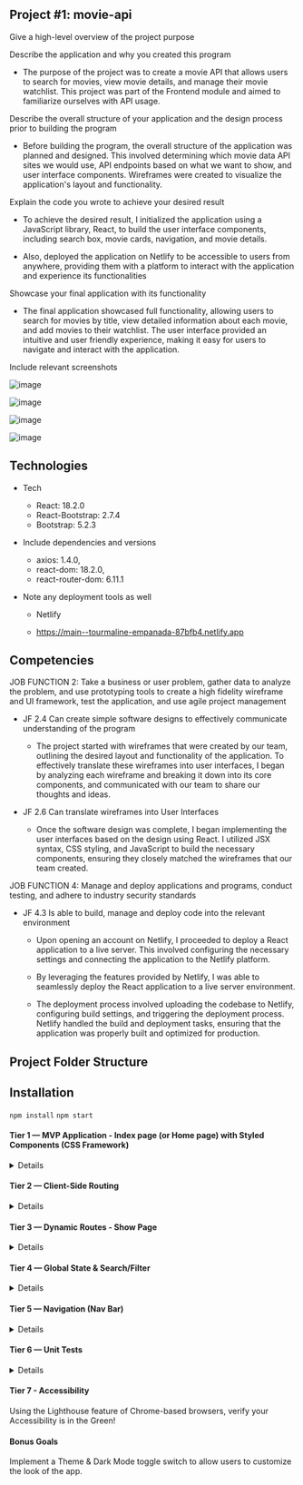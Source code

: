 ## Project #1: movie-api

Give a high-level overview of the project purpose

Describe the application and why you created this program

- The purpose of the project was to create a movie API that allows users to search for movies, view movie details, and manage their movie watchlist. This project was part of the Frontend module and aimed to familiarize ourselves with API usage.

Describe the overall structure of your application and the design process prior to building the program

- Before building the program, the overall structure of the application was planned and designed. This involved determining which movie data API sites we would use, API endpoints based on what we want to show, and user interface components. Wireframes were created to visualize the application's layout and functionality.

Explain the code you wrote to achieve your desired result

- To achieve the desired result, I initialized the application using a JavaScript library, React, to build the user interface components, including search box, movie cards, navigation, and movie details.

- Also, deployed the application on Netlify to be accessible to users from anywhere, providing them with a platform to interact with the application and experience its functionalities

Showcase your final application with its functionality

- The final application showcased full functionality, allowing users to search for movies by title, view detailed information about each movie, and add movies to their watchlist. The user interface provided an intuitive and user friendly experience, making it easy for users to navigate and interact with the application.

Include relevant screenshots

![image](https://github.com/33Ahn/vz-thrive-apprenticeship-portfolio/assets/87917443/0ff881d9-ce26-4bc2-9388-7c3ec47e706a)

![image](https://github.com/33Ahn/vz-thrive-apprenticeship-portfolio/assets/87917443/35f9774a-dade-414c-a16b-c5a0df9d3a98)

![image](https://github.com/33Ahn/vz-thrive-apprenticeship-portfolio/assets/87917443/56148aa0-b2db-42eb-845f-34a08d0882cc)

![image](https://github.com/33Ahn/vz-thrive-apprenticeship-portfolio/assets/87917443/3754c753-2ce1-4246-b32e-b2d530ffbc2a)



## Technologies

- Tech

  - React: 18.2.0
  - React-Bootstrap: 2.7.4
  - Bootstrap: 5.2.3

- Include dependencies and versions

  - axios: 1.4.0,
  - react-dom: 18.2.0,
  - react-router-dom: 6.11.1

- Note any deployment tools as well

  - Netlify

  - https://main--tourmaline-empanada-87bfb4.netlify.app

## Competencies

JOB FUNCTION 2: Take a business or user problem, gather data to analyze the problem, and
use prototyping tools to create a high fidelity wireframe and UI framework, test the application, and use agile project management

- JF 2.4 Can create simple software designs to effectively communicate understanding of the program

  - The project started with wireframes that were created by our team, outlining the desired layout and functionality of the application. To effectively translate these wireframes into user interfaces, I began by analyzing each wireframe and breaking it down into its core components, and communicated with our team to share our thoughts and ideas.

- JF 2.6 Can translate wireframes into User Interfaces

  - Once the software design was complete, I began implementing the user interfaces based on the design using React. I utilized JSX syntax, CSS styling, and JavaScript to build the necessary components, ensuring they closely matched the wireframes that our team created.

JOB FUNCTION 4: Manage and deploy applications and programs, conduct testing, and adhere to industry security standards

- JF 4.3 Is able to build, manage and deploy code into the relevant environment

  - Upon opening an account on Netlify, I proceeded to deploy a React application to a live server. This involved configuring the necessary settings and connecting the application to the Netlify platform.

  - By leveraging the features provided by Netlify, I was able to seamlessly deploy the React application to a live server environment.

  - The deployment process involved uploading the codebase to Netlify, configuring build settings, and triggering the deployment process. Netlify handled the build and deployment tasks, ensuring that the application was properly built and optimized for production.

## Project Folder Structure

## Installation

` npm install `
` npm start `


#### Tier 1 — MVP Application - Index page (or Home page) with Styled Components (CSS Framework)

<details>

Fetch a list of things and display them nicely using a CSS Framework of styled Components.

- As a user, I want to see the data nicely organized, so that I can consume and interact with it.

- As a user, I want the app to have a nice UX, so that I can be happy and enjoy my time using the app.

</details>

#### Tier 2 — Client-Side Routing

<details>

Implement routing to access different pages in the application. It’s ok if there’s no Nav bar yet, that can be handled in a later tier

- As a user, I want to see the URL change as I move through different parts of the application, so that I can bookmark my favorite page and share it with friends.

- As a user, I want the app to be dynamic and interactive, so that I can enjoy my time using the app.

- As a user, I want the app to dynamically and quickly swap the content out on the page when I’m navigating to another section of the app, so that the page doesn’t refresh and it feels like a better and faster experience.

</details>

#### Tier 3 — Dynamic Routes - Show Page

<details>

Add nested routes using query params e.g. /cats/:name and render a Show page (or, details page, etc.) about that specific queried thing. (i.e. /cats/fluffykins should show all the details about the cat named fluffykins).

- As a user, I want to view details about a single thing, so that I can learn more about it.

- As a user, I want the URL to change to include the thing I’m looking at, so that I can bookmark the page and share it with friends.

</details>

#### Tier 4 — Global State & Search/Filter

<details>

Store some data globally in state (i.e. context) and share it between multiple components. i.e. user enters input in one component and the value from the input is used elsewhere to filter a list. This is purely a “behind-the-scenes” piece of functionality, and it’s difficult to write a user story for how this works, but here’s an example of how that could work.

- As a user entering a value in an input, I want the list of things to be filtered based on the value I entered.

</details>

#### Tier 5 —  Navigation (Nav Bar)

<details>

Since we should already have multiple routes and navigation functionality, let’s add an app-wide Nav bar to connect those routes.

- As a user, I want to see a convenient and user-friendly Nav bar, so that I can easily navigate my way around the app.

</details>

#### Tier 6 — Unit Tests

  <details>

Implement Jest & Testing-Library/React (or appropriate framework) unit tests for components.

Verify components are rendering as expected, dynamic components update accordingly, modifying props changes functionality, etc

  </details>

#### Tier 7 - Accessibility

<detail>

Using the Lighthouse feature of Chrome-based browsers, verify your Accessibility is in the Green!

</detail>

#### Bonus Goals

<detail>

Implement a Theme & Dark Mode toggle switch to allow users to customize the look of the app.

</detail>
